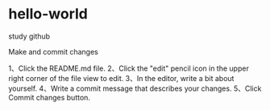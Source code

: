 # hello-world
study github


Make and commit changes

1、Click the README.md file.
2、Click the "edit" pencil icon in the upper right corner of the file view to edit.
3、In the editor, write a bit about yourself.
4、Write a commit message that describes your changes.
5、Click Commit changes button.
